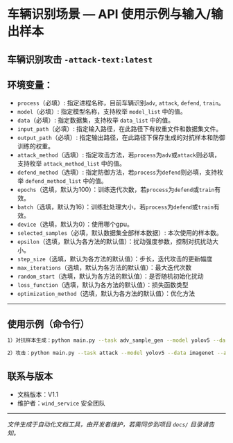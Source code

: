 # 车辆识别场景 — API 使用示例与输入/输出样本

## 车辆识别攻击 `-attack-text:latest`

## 环境变量：
* `process`（必填）: 指定进程名称，目前车辆识别`adv`, `attack`, `defend`, `train`。
* `model`（必填）: 指定模型名称，支持枚举 `model_list` 中的值。
* `data`（必填）: 指定数据集，支持枚举 `data_list` 中的值。
* `input_path`（必填）: 指定输入路径，在此路径下有权重文件和数据集文件。
* `output_path`（必填）: 指定输出路径，在此路径下保存生成的对抗样本和防御训练的权重。
* `attack_method`（选填）: 指定攻击方法，若`process`为`adv`或`attack`则必填，支持枚举 `attack_method_list` 中的值。
* `defend_method`（选填）: 指定防御方法，若`process`为`defend`则必填，支持枚举 `defend_method_list` 中的值。
* `epochs`（选填，默认为100）：训练迭代次数，若`process`为`defend`或`train`有效。
* `batch`（选填，默认为16）：训练批处理大小，若`process`为`defend`或`train`有效。
* `device`（选填，默认为0）：使用哪个gpu。
* `selected_samples`（必填，默认数据集全部样本数据）: 本次使用的样本数。
* `epsilon`（选填，默认为各方法的默认值）：扰动强度参数，控制对抗扰动大小。
* `step_size`（选填，默认为各方法的默认值）：步长，迭代攻击的更新幅度
* `max_iterations`（选填，默认为各方法的默认值）：最大迭代次数
* `random_start`（选填，默认为各方法的默认值）：是否随机初始化扰动
* `loss_function`（选填，默认为各方法的默认值）：损失函数类型
* `optimization_method`（选填，默认为各方法的默认值）：优化方法

---

## 使用示例（命令行）

```bash
1）对抗样本生成：python main.py --task adv_sample_gen --model yolov5 --data imagenet --attack_method cw --weight_path xxx.pt --dataset_path xxx.zip --working_path xxx

2）攻击：python main.py --task attack --model yolov5 --data imagenet --attack_method cw --weight_path xxx.pt --dataset_path xxx.zip --working_path xxx

```

## 联系与版本

* 文档版本：V1.1
* 维护者：`wind_service` 安全团队

---

*文件生成于自动化文档工具，由开发者维护，若需同步到项目 `docs/` 目录请告知。*
